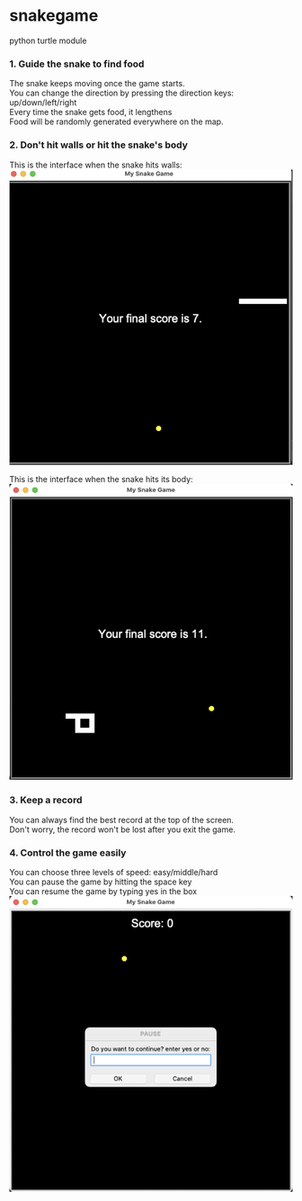# snakegame
python turtle module

### 1. Guide the snake to find food
The snake keeps moving once the game starts.<br />
You can change the direction by pressing the direction keys: up/down/left/right <br />
Every time the snake gets food, it lengthens <br />
Food will be randomly generated everywhere on the map.<br />

### 2. Don't hit walls or hit the snake's body
This is the interface when the snake hits walls: <br />
![wall](https://github.com/HonglinZheng/snakegame/blob/main/hitwall.png)

This is the interface when the snake hits its body: <br />
![body](https://github.com/HonglinZheng/snakegame/blob/main/hitbody.png)

### 3. Keep a record
You can always find the best record at the top of the screen. <br />
Don't worry, the record won't be lost after you exit the game. <br />

### 4. Control the game easily
You can choose three levels of speed: easy/middle/hard <br />
You can pause the game by hitting the space key <br />
You can resume the game by typing yes in the box <br />
![paused](https://github.com/HonglinZheng/snakegame/blob/main/paused.png)

